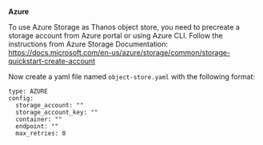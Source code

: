 __Azure__

To use Azure Storage as Thanos object store, you need to precreate a storage account from Azure portal or using Azure CLI. Follow the instructions from Azure Storage Documentation: https://docs.microsoft.com/en-us/azure/storage/common/storage-quickstart-create-account

Now create a yaml file named `object-store.yaml` with the following format:

```
type: AZURE
config:
  storage_account: ""
  storage_account_key: ""
  container: ""
  endpoint: ""
  max_retries: 0
```